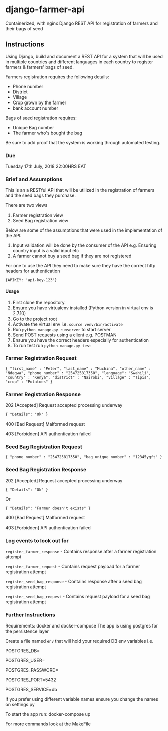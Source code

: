 # django-farmer-api

Containerized, with nginx Django REST API for registration of farmers and their bags of seed


## Instructions

Using Django, build and document a REST API for a system that will be used in multiple countries and different languages in each country to  register farmers & farmers' bags of seed. 

Farmers registration requires the following details:
 - Phone number
 - District
 - Village 
 - Crop grown by the farmer 
 - bank account number 

Bags of seed registration requires:
 - Unique Bag number 
 - The farmer who's bought the bag 
 
 Be sure to add proof that the system is working through automated testing.  


### Due
Tuesday 17th July, 2018 22:00HRS EAT

### Brief and Assumptions
This is an a RESTful API that will be utilized in the registration of farmers and the seed bags they purchase.

There are two views
1. Farmer registration view
2. Seed Bag registration view

Below are some of the assumptions that were used in the implementation of the API:
1. Input validation will be done by the consumer of the API e.g. Ensuring country input is a valid input etc
2. A farmer cannot buy a seed bag if they are not registered

For one to use the API they need to make sure they have the correct http headers for authentication

`{APIKEY: 'api-key-123'}`

#### Usage
1. First clone the repository.
2. Ensure you have virtualenv installed (Python version in virtual env is 2.7.10)
3. Go to the project root
4. Activate the virtual env i.e. `source venv/bin/activate`
5. Run `python manage.py runserver` to start server
6. Send POST requests using a client e.g. POSTMAN
7. Ensure you have the correct headers especially for authentication
8. To run test run `python manage.py test`

### Farmer Registration Request

`{
    "first_name" : "Peter",
    "last_name" : "Muchina",
    "other_name" : "Ndegwa",
    "phone_number" : "254725817350",
    "language": "Swahili",
    "country" : "Kenya",
    "district" : "Nairobi",
    "village" : "Tipis",
    "crop" : "Potatoes"
}`

### Farmer Registration Response
202 [Accepted]  Request accepted processing underway

`{
    "Details": "Ok"
}`

400 [Bad Request] Malformed request

403 [Forbidden] API authentication failed

### Seed Bag Registration Request

`{
    "phone_number" : "254725817350",
    "bag_unique_number" : "12345ygft"
}`

### Seed Bag Registration Response
202 [Accepted]  Request accepted processing underway

`{
    "Details": "Ok"
}`

Or

`{
    "Details": "Farmer doesn't exists"
}`

400 [Bad Request] Malformed request

403 [Forbidden] API authentication failed


### Log events to look out for

`register_farmer_response` - Contains response after a farmer registration attempt

`register_farmer_request` - Contains request payload for a farmer registration attempt

`register_seed_bag_response` - Contains response after a seed bag registration attempt

`register_seed_bag_request` - Contains request payload for a seed bag registration attempt


### Further Instructions
Requirements: docker and docker-compose
The app is using postgres for the persistence layer

Create a file named `env` that will hold your required DB env variables i.e.

POSTGRES_DB=

POSTGRES_USER=

POSTGRES_PASSWORD=

POSTGRES_PORT=5432

POSTGRES_SERVICE=db

If you prefer using different variable names ensure you change the names on settings.py


To start the app run: docker-compose up

For more commands look at the MakeFile